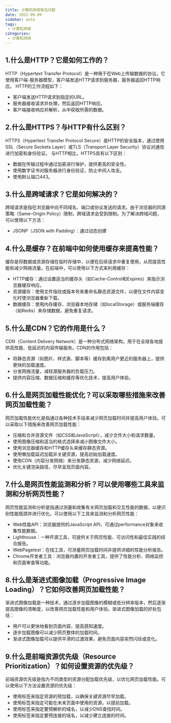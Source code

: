 ```yaml
---
title: 计算机网络常见问题
date: 2022-09-09
sidebar: auto
tags: 
 - 计算机网络
categories:
 - 计算机网络
---
```


## 1.什么是HTTP？它是如何工作的？ 
HTTP（Hypertext Transfer Protocol）是一种用于在Web上传输数据的协议。它使用客户端-服务器模型，客户端发送HTTP请求到服务器，服务器返回HTTP响应。
HTTP的工作流程如下：
- 客户端发送HTTP请求到指定的URL。
- 服务器接收请求并处理，然后返回HTTP响应。
- 客户端接收响应并解析，从中获取所需的数据。

## 2.什么是HTTPS？与HTTP有什么区别？ 
HTTPS（Hypertext Transfer Protocol Secure）是HTTP的安全版本，通过使用SSL（Secure Sockets Layer）或TLS（Transport Layer Security）协议对通信进行加密和身份验证。
与HTTP相比，HTTPS具有以下区别：
- 数据在传输过程中通过加密进行保护，提供更高的安全性。
- 使用数字证书对服务器进行身份验证，防止中间人攻击。
- 使用默认端口443。

## 3.什么是跨域请求？它是如何解决的？
跨域请求是指在浏览器中向不同域名、端口或协议发送的请求。由于浏览器的同源策略（Same-Origin Policy）限制，跨域请求会受到限制。为了解决跨域问题，可以使用以下方法：
- JSONP（JSON with Padding）：通过动态创建

## 4.什么是缓存？在前端中如何使用缓存来提高性能？
缓存是将数据或资源存储在临时存储中，以便在后续请求中重复使用，从而提高性能和减少网络流量。在前端中，可以使用以下方式来利用缓存：
- HTTP缓存：通过设置适当的缓存头（如Cache-Control和Expires）来指示浏览器缓存响应。
- 资源缓存：使用文件指纹或版本号来重命名静态资源文件，以便在文件内容变化时使浏览器重新下载。
- 数据缓存：使用内存缓存、浏览器本地存储（如localStorage）或服务端缓存（如Redis）来存储数据，避免重复请求。

## 5.什么是CDN？它的作用是什么？ 
CDN（Content Delivery Network）是一种分布式网络架构，用于在全球各地提供高性能、低延迟的内容传输服务。CDN的作用包括：
- 将静态资源（如图片、样式表、脚本等）缓存到离用户更近的服务器上，提供更快的加载速度。
- 分发网络流量，减轻源服务器的负载压力。
- 提供内容压缩、数据压缩和缓存等优化技术，提高用户体验。

## 6.什么是网页加载性能优化？可以采取哪些措施来改善网页加载性能？
网页加载性能优化是指通过各种技术手段来减少网页加载时间并提高用户体验。可以采取以下措施来改善网页加载性能：
- 压缩和合并资源文件（如CSS和JavaScript），减少文件大小和请求数量。
- 使用图像压缩和适当的格式选择来减小图像文件大小。
- 使用浏览器缓存和HTTP缓存头来缓存静态资源。
- 使用懒加载延迟加载非关键资源，提高初始加载速度。
- 使用CDN（内容分发网络）来分发静态资源，减少网络延迟。
- 优化关键渲染路径，尽早呈现页面内容。

## 7.什么是网页性能监测和分析？可以使用哪些工具来监测和分析网页性能？
网页性能监测和分析是指通过测量和收集有关网页加载和交互性能的数据，以便识别性能瓶颈并进行优化。可以使用以下工具来监测和分析网页性能：
- Web性能API：浏览器提供的JavaScript API，可通过performance对象来收集性能数据。
- Lighthouse：一种开源工具，可提供关于网页性能、可访问性和最佳实践的综合报告。
- WebPagetest：在线工具，可测量网页加载时间并提供详细的性能分析报告。
- Chrome开发者工具：浏览器内置的开发者工具，提供了性能分析、网络监控和页面审查等功能。

## 8.什么是渐进式图像加载（Progressive Image Loading）？它如何改善网页加载性能？
渐进式图像加载是一种技术，通过逐步加载图像的模糊或低分辨率版本，然后逐渐提高图像的清晰度，以改善网页加载性能和用户体验。渐进式图像加载的好处包括：
- 用户可以更快地看到页面内容，提高感知速度。 
- 逐步加载图像可以减少网页整体的加载时间。 
- 渐进式图像加载可以提供平滑的过渡效果，避免页面内容突然闪烁或变化。

## 9.什么是前端资源优先级（Resource Prioritization）？如何设置资源的优先级？
前端资源优先级是指为不同类型的资源分配加载优先级，以优化网页加载性能。可以使用以下方法设置资源的优先级：
- 使用标签来指定资源的预加载，以确保关键资源尽早加载。 
- 使用标签来指定可能在未来页面中使用的资源，以提前加载。 
- 使用标签来指定要预解析的域名，以减少DNS查找时间。 
- 使用标签来指定要预连接的域名，以减少建立连接的时间。